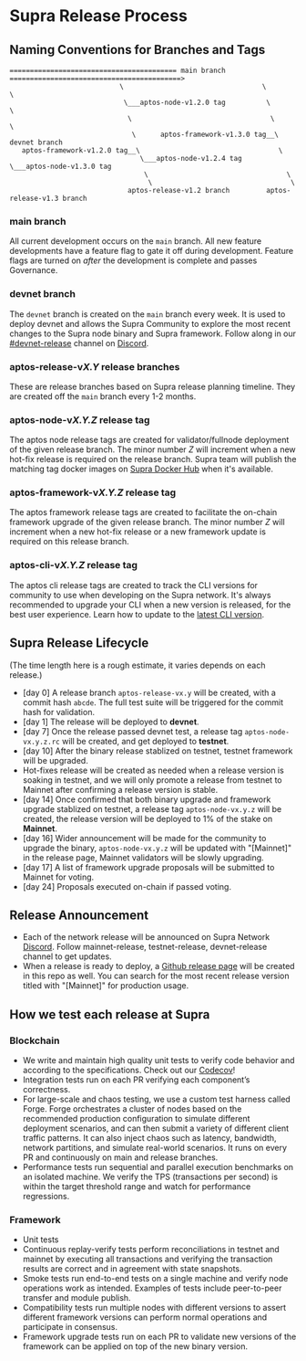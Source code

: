 # Supra Release Process

## Naming Conventions for Branches and Tags

```
========================================= main branch ==========================================>
                           \                                  \                         \
                            \___aptos-node-v1.2.0 tag          \                         \
                             \                                  \                         \
                              \      aptos-framework-v1.3.0 tag__\                     devnet branch
   aptos-framework-v1.2.0 tag__\                                  \                     
                                \___aptos-node-v1.2.4 tag          \___aptos-node-v1.3.0 tag
                                 \                                  \
                                  \                                  \
                             aptos-release-v1.2 branch         aptos-release-v1.3 branch

```

### main branch
All current development occurs on the `main` branch. All new feature developments have a feature flag to gate it off during development. Feature flags are turned on *after* the development is complete and passes Governance.

### devnet branch
The `devnet` branch is created on the `main` branch every week. It is used to deploy devnet and allows the Supra Community to explore the most recent changes to the Supra node binary and Supra framework. Follow along in our [#devnet-release](https://discord.com/channels/945856774056083548/956692649430093904) channel on [Discord](https://discord.gg/aptosnetwork).

### aptos-release-v*X.Y* release branches
These are release branches based on Supra release planning timeline. They are created off
the `main` branch every 1-2 months.

### aptos-node-v*X.Y.Z* release tag
The aptos node release tags are created for validator/fullnode deployment of the given release branch. The minor number *Z* will increment when a new hot-fix release is required on the release branch. Supra team will publish the matching tag docker images on [Supra Docker Hub](https://hub.docker.com/r/aptoslabs/validator/tags) when it's available.

### aptos-framework-v*X.Y.Z* release tag
The aptos framework release tags are created to facilitate the on-chain framework upgrade of the given release branch. The minor number *Z* will increment when a new hot-fix release or a new  framework update is required on this release branch.

### aptos-cli-v*X.Y.Z* release tag
The aptos cli release tags are created to track the CLI versions for community to use when developing on the Supra network. It's always recommended to upgrade your CLI when a new version is released, for the best user experience. Learn how to update to the [latest CLI version](https://aptos.dev/tools/aptos-cli/install-cli/install-from-brew/#upgrading-the-cli).

## Supra Release Lifecycle
(The time length here is a rough estimate, it varies depends on each release.)
* [day 0] A release branch `aptos-release-vx.y` will be created, with a commit hash `abcde`. The full test suite will be triggered for the commit hash for validation.
* [day 1] The release will be deployed to **devnet**.
* [day 7] Once the release passed devnet test, a release tag `aptos-node-vx.y.z.rc` will be created, and get deployed to **testnet**.
* [day 10] After the binary release stablized on testnet, testnet framework will be upgraded.
* Hot-fixes release will be created as needed when a release version is soaking in testnet, and we will only promote a release from testnet to Mainnet after confirming a release version is stable.
* [day 14] Once confirmed that both binary upgrade and framework upgrade stablized on testnet, a release tag `aptos-node-vx.y.z` will be created, the release version will be deployed to 1% of the stake on **Mainnet**.
* [day 16] Wider announcement will be made for the community to upgrade the binary, `aptos-node-vx.y.z` will be updated with "[Mainnet]" in the release page, Mainnet validators will be slowly upgrading.
* [day 17] A list of framework upgrade proposals will be submitted to Mainnet for voting.
* [day 24] Proposals executed on-chain if passed voting.

## Release Announcement
* Each of the network release will be announced on Supra Network [Discord](https://discord.gg/aptosnetwork). Follow mainnet-release, testnet-release, devnet-release channel to get updates.
* When a release is ready to deploy, a [Github release page](https://github.com/aptos-labs/aptos-core/releases) will be created in this repo as well. You can search for the most recent release version titled with "[Mainnet]" for production usage.

## How we test each release at Supra
### Blockchain
* We write and maintain high quality unit tests to verify code behavior and according to the specifications. Check out our [Codecov](https://app.codecov.io/gh/aptos-labs/aptos-core)!
* Integration tests run on each PR verifying each component’s correctness.
* For large-scale and chaos testing, we use a custom test harness called Forge. Forge orchestrates a cluster of nodes based on the recommended production configuration to simulate different deployment scenarios, and can then submit a variety of different client traffic patterns. It can also inject chaos such as latency, bandwidth, network partitions, and simulate real-world scenarios. It runs on every PR and continuously on main and release branches.
* Performance tests run sequential and parallel execution benchmarks on an isolated machine. We verify the TPS (transactions per second) is within the target threshold range and watch for performance regressions.
### Framework
* Unit tests
* Continuous replay-verify tests perform reconciliations in testnet and mainnet by executing all transactions and verifying the transaction results are correct and in agreement with state snapshots.
* Smoke tests run end-to-end tests on a single machine and verify node operations work as intended. Examples of tests include peer-to-peer transfer and module publish.
* Compatibility tests run multiple nodes with different versions to assert different framework versions can perform normal operations and participate in consensus.
* Framework upgrade tests run on each PR to validate new versions of the framework can be applied on top of the new binary version.
